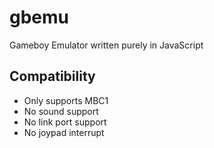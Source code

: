 # gbemu
 Gameboy Emulator written purely in JavaScript

## Compatibility
 - Only supports MBC1
 - No sound support
 - No link port support
 - No joypad interrupt